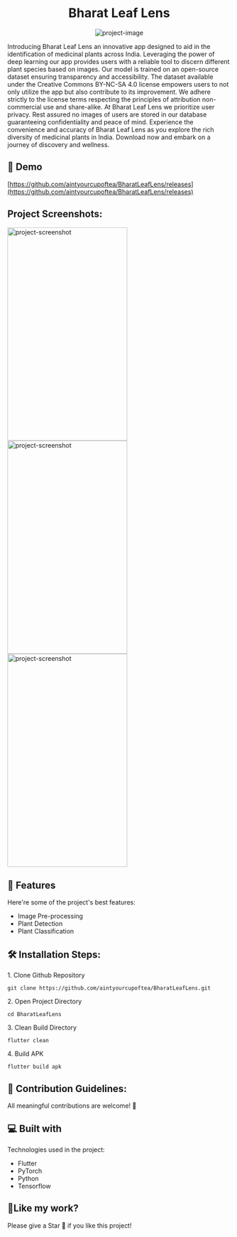 <h1 align="center" id="title">Bharat Leaf Lens</h1>

<p align="center"><img src="https://socialify.git.ci/aintyourcupoftea/BharatLeafLens/image?font=Source%20Code%20Pro&amp;forks=1&amp;issues=1&amp;name=1&amp;owner=1&amp;pattern=Solid&amp;pulls=1&amp;stargazers=1&amp;theme=Auto" alt="project-image"></p>

<p id="description">Introducing Bharat Leaf Lens an innovative app designed to aid in the identification of medicinal plants across India. Leveraging the power of deep learning our app provides users with a reliable tool to discern different plant species based on images. Our model is trained on an open-source dataset ensuring transparency and accessibility. The dataset available under the Creative Commons BY-NC-SA 4.0 license empowers users to not only utilize the app but also contribute to its improvement. We adhere strictly to the license terms respecting the principles of attribution non-commercial use and share-alike. At Bharat Leaf Lens we prioritize user privacy. Rest assured no images of users are stored in our database guaranteeing confidentiality and peace of mind. Experience the convenience and accuracy of Bharat Leaf Lens as you explore the rich diversity of medicinal plants in India. Download now and embark on a journey of discovery and wellness.</p>

<h2>🚀 Demo</h2>

[https://github.com/aintyourcupoftea/BharatLeafLens/releases](https://github.com/aintyourcupoftea/BharatLeafLens/releases)

<h2>Project Screenshots:</h2>

<img src="https://aintyourcupoftea.github.io/BharatLeafLensWebsite/1.png" alt="project-screenshot" width="270" height="480/">

<img src="https://aintyourcupoftea.github.io/BharatLeafLensWebsite/2.png" alt="project-screenshot" width="270" height="480/">

<img src="https://aintyourcupoftea.github.io/BharatLeafLensWebsite/3.png" alt="project-screenshot" width="270" height="480/">



<h2>🧐 Features</h2>

Here're some of the project's best features:

*   Image Pre-processing
*   Plant Detection
*   Plant Classification

<h2>🛠️ Installation Steps:</h2>

<p>1. Clone Github Repository</p>

```
git clone https://github.com/aintyourcupoftea/BharatLeafLens.git
```

<p>2. Open Project Directory</p>

```
cd BharatLeafLens
```

<p>3. Clean Build Directory</p>

```
flutter clean
```

<p>4. Build APK</p>

```
flutter build apk
```

<h2>🍰 Contribution Guidelines:</h2>

All meaningful contributions are welcome! 🤗



<h2>💻 Built with</h2>

Technologies used in the project:

*   Flutter
*   PyTorch
*   Python
*   Tensorflow

<h2>💖Like my work?</h2>

Please give a Star 🌟 if you like this project!